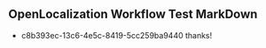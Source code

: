 ## OpenLocalization Workflow Test MarkDown
* c8b393ec-13c6-4e5c-8419-5cc259ba9440 thanks!

<!--HONumber=Jul16_HO4-->


